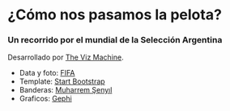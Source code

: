 # ¿Cómo nos pasamos la pelota?
### Un recorrido por el mundial de la Selección Argentina

Desarrollado por [The Viz Machine](http://twitter.com/thevizmachine).

* Data y foto: [FIFA](http://resources.fifa.com)
* Template: [Start Bootstrap](http://startbootstrap.com/stylish-portfolio)
* Banderas: [Muharrem Şenyıl](https://dribbble.com/shots/1211759-Free-195-Flat-Flags)
* Graficos: [Gephi](http://gephi.github.io/)
